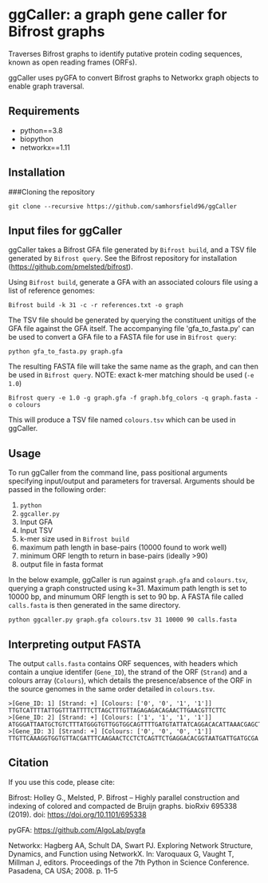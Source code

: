 # ggCaller: a graph gene caller for Bifrost graphs

Traverses Bifrost graphs to identify putative protein coding sequences, known as open reading frames (ORFs).

ggCaller uses pyGFA to convert Bifrost graphs to Networkx graph objects to enable graph traversal.

## Requirements
- python==3.8
- biopython
- networkx==1.11

## Installation

###Cloning the repository

```git clone --recursive https://github.com/samhorsfield96/ggCaller```

## Input files for ggCaller

ggCaller takes a Bifrost GFA file generated by ```Bifrost build```, and a TSV file generated by ```Bifrost query```. See the Bifrost repository for installation (https://github.com/pmelsted/bifrost).

Using ```Bifrost build```, generate a GFA with an associated colours file using a list of reference genomes:

```Bifrost build -k 31 -c -r references.txt -o graph```

The TSV file should be generated by querying the constituent unitigs of the GFA file against the GFA itself.
The accompanying file 'gfa_to_fasta.py' can be used to convert a GFA file to a FASTA file for use in ```Bifrost query```:

```python gfa_to_fasta.py graph.gfa```

The resulting FASTA file will take the same name as the graph, and can then be used in ```Bifrost query```. NOTE: exact k-mer matching should be used (```-e 1.0```)

```Bifrost query -e 1.0 -g graph.gfa -f graph.bfg_colors -q graph.fasta -o colours```

This will produce a TSV file named ```colours.tsv``` which can be used in ggCaller.

## Usage

To run ggCaller from the command line, pass positional arguments specifying input/output and parameters for traversal.
Arguments should be passed in the following order:
1) ```python```
2) ```ggcaller.py```
3) Input GFA
4) Input TSV
5) k-mer size used in ```Bifrost build```
6) maximum path length in base-pairs (10000 found to work well)
7) minimum ORF length to return in base-pairs (ideally >90)
8) output file in fasta format

In the below example, ggCaller is run against ```graph.gfa``` and ```colours.tsv```, querying a graph constructed using k=31. Maximum path length is set to 10000 bp, and minumum ORF length is set to 90 bp. A FASTA file called ```calls.fasta``` is then generated in the same directory.

```python ggcaller.py graph.gfa colours.tsv 31 10000 90 calls.fasta```

## Interpreting output FASTA

The output ```calls.fasta``` contains ORF sequences, with headers which contain a unqiue identifer (```Gene_ID```), the strand of the ORF (```Strand```) and a colours array (```Colours```), which details the presence/absence of the ORF in the source genomes in the same order detailed in ```colours.tsv```.

```
>[Gene_ID: 1] [Strand: +] [Colours: ['0', '0', '1', '1']]
TTGTCATTTTATTGGTTTATTTTCTTAGCTTTGTTAGAGAGACAGAACTTGAACGTTCTTC
>[Gene_ID: 2] [Strand: +] [Colours: ['1', '1', '1', '1']]
ATGGGATTAATGCTGTCTTTATGGGTGTTGGTGGCAGTTTTGATGTATTATCAGGACACATTAAACGAGCTCCATTATGGATGCAAAAATTGA
>[Gene_ID: 3] [Strand: +] [Colours: ['0', '0', '0', '1']]
TTGTTCAAAGGTGGTGTTACGATTTCAAGAACTCCTCTCAGTTCTGAGGACACGGTAATGATTGATGCGA
```

## Citation

If you use this code, please cite:

Bifrost: 
Holley G., Melsted, P. Bifrost – Highly parallel construction and indexing of colored and compacted de Bruijn graphs. bioRxiv 695338 (2019). doi: https://doi.org/10.1101/695338

pyGFA: 
https://github.com/AlgoLab/pygfa

Networkx: 
Hagberg AA, Schult DA, Swart PJ. Exploring Network Structure, Dynamics, and Function using NetworkX. In: Varoquaux G, Vaught T, Millman J, editors. Proceedings of the 7th Python in Science Conference. Pasadena, CA USA; 2008. p. 11–5





